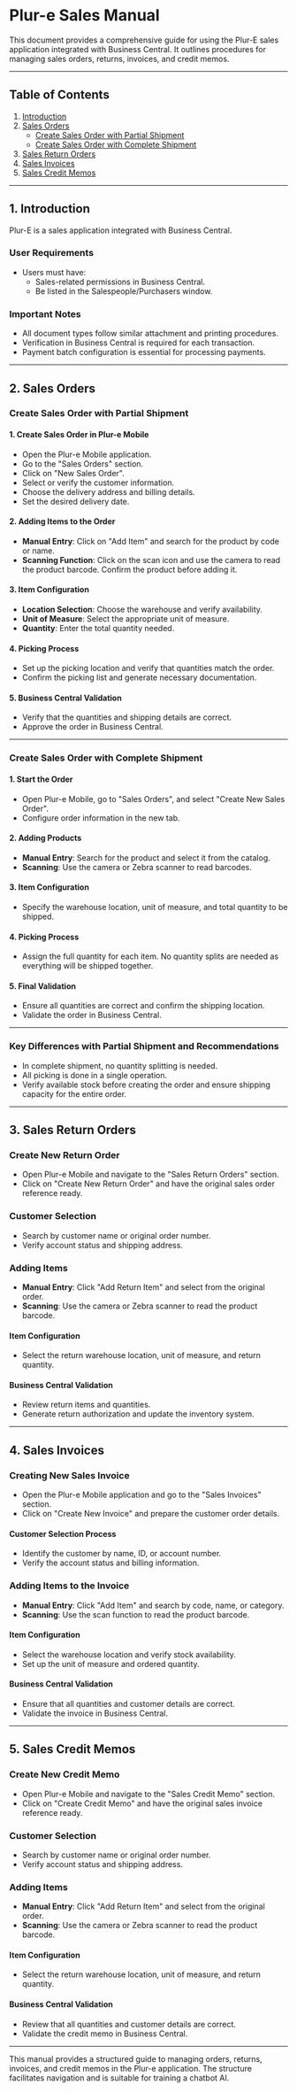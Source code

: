# **Plur-e Sales Manual**

This document provides a comprehensive guide for using the Plur-E sales application integrated with Business Central. It outlines procedures for managing sales orders, returns, invoices, and credit memos.

---

## **Table of Contents**
1. [Introduction](#1-introduction)
2. [Sales Orders](#2-sales-orders)
   - [Create Sales Order with Partial Shipment](#create-sales-order-with-partial-shipment)
   - [Create Sales Order with Complete Shipment](#create-sales-order-with-complete-shipment)
3. [Sales Return Orders](#3-sales-return-orders)
4. [Sales Invoices](#4-sales-invoices)
5. [Sales Credit Memos](#5-sales-credit-memos)

---

## **1. Introduction**

Plur-E is a sales application integrated with Business Central.

### **User Requirements**
- Users must have:
  - Sales-related permissions in Business Central.
  - Be listed in the Salespeople/Purchasers window.

### **Important Notes**
- All document types follow similar attachment and printing procedures.
- Verification in Business Central is required for each transaction.
- Payment batch configuration is essential for processing payments.

---

## **2. Sales Orders**

### **Create Sales Order with Partial Shipment**

#### **1. Create Sales Order in Plur-e Mobile**
   - Open the Plur-e Mobile application.
   - Go to the "Sales Orders" section.
   - Click on "New Sales Order".
   - Select or verify the customer information.
   - Choose the delivery address and billing details.
   - Set the desired delivery date.

#### **2. Adding Items to the Order**
   - **Manual Entry**: Click on "Add Item" and search for the product by code or name.
   - **Scanning Function**: Click on the scan icon and use the camera to read the product barcode. Confirm the product before adding it.

#### **3. Item Configuration**
   - **Location Selection**: Choose the warehouse and verify availability.
   - **Unit of Measure**: Select the appropriate unit of measure.
   - **Quantity**: Enter the total quantity needed.

#### **4. Picking Process**
   - Set up the picking location and verify that quantities match the order.
   - Confirm the picking list and generate necessary documentation.

#### **5. Business Central Validation**
   - Verify that the quantities and shipping details are correct.
   - Approve the order in Business Central.

---

### **Create Sales Order with Complete Shipment**

#### **1. Start the Order**
   - Open Plur-e Mobile, go to "Sales Orders", and select "Create New Sales Order".
   - Configure order information in the new tab.

#### **2. Adding Products**
   - **Manual Entry**: Search for the product and select it from the catalog.
   - **Scanning**: Use the camera or Zebra scanner to read barcodes.

#### **3. Item Configuration**
   - Specify the warehouse location, unit of measure, and total quantity to be shipped.

#### **4. Picking Process**
   - Assign the full quantity for each item. No quantity splits are needed as everything will be shipped together.

#### **5. Final Validation**
   - Ensure all quantities are correct and confirm the shipping location.
   - Validate the order in Business Central.

---

### **Key Differences with Partial Shipment and Recommendations**
   - In complete shipment, no quantity splitting is needed.
   - All picking is done in a single operation.
   - Verify available stock before creating the order and ensure shipping capacity for the entire order.

---

## **3. Sales Return Orders**

### **Create New Return Order**
   - Open Plur-e Mobile and navigate to the "Sales Return Orders" section.
   - Click on "Create New Return Order" and have the original sales order reference ready.

### **Customer Selection**
   - Search by customer name or original order number.
   - Verify account status and shipping address.

### **Adding Items**
   - **Manual Entry**: Click "Add Return Item" and select from the original order.
   - **Scanning**: Use the camera or Zebra scanner to read the product barcode.

#### **Item Configuration**
   - Select the return warehouse location, unit of measure, and return quantity.

#### **Business Central Validation**
   - Review return items and quantities.
   - Generate return authorization and update the inventory system.

---

## **4. Sales Invoices**

### **Creating New Sales Invoice**
   - Open the Plur-e Mobile application and go to the "Sales Invoices" section.
   - Click on "Create New Invoice" and prepare the customer order details.

#### **Customer Selection Process**
   - Identify the customer by name, ID, or account number.
   - Verify the account status and billing information.

### **Adding Items to the Invoice**
   - **Manual Entry**: Click "Add Item" and search by code, name, or category.
   - **Scanning**: Use the scan function to read the product barcode.

#### **Item Configuration**
   - Select the warehouse location and verify stock availability.
   - Set up the unit of measure and ordered quantity.

#### **Business Central Validation**
   - Ensure that all quantities and customer details are correct.
   - Validate the invoice in Business Central.

---

## **5. Sales Credit Memos**

### **Create New Credit Memo**
   - Open Plur-e Mobile and navigate to the "Sales Credit Memo" section.
   - Click on "Create Credit Memo" and have the original sales invoice reference ready.

### **Customer Selection**
   - Search by customer name or original order number.
   - Verify account status and shipping address.

### **Adding Items**
   - **Manual Entry**: Click "Add Return Item" and select from the original order.
   - **Scanning**: Use the camera or Zebra scanner to read the product barcode.

#### **Item Configuration**
   - Select the return warehouse location, unit of measure, and return quantity.

#### **Business Central Validation**
   - Review that all quantities and customer details are correct.
   - Validate the credit memo in Business Central.

---

This manual provides a structured guide to managing orders, returns, invoices, and credit memos in the Plur-e application. The structure facilitates navigation and is suitable for training a chatbot AI.
